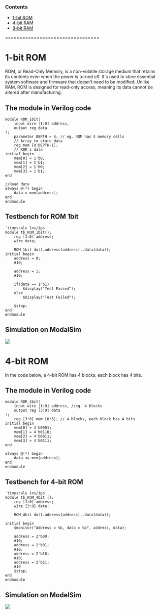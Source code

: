 ### Contents
- [1-bit ROM](#1bitrom)
- [4-bit RAM](#4bitrom)
- [8-bit RAM](#8bitrom)


=================================

<a name="1bitrom"></a>
# 1-bit ROM

ROM, or Read-Only Memory, is a non-volatile storage medium that retains its contents even when the power is turned off. It's used to store essential system software and firmware that doesn't need to be modified. Unlike RAM, ROM is designed for read-only access, meaning its data cannot be altered after manufacturing.

## The module in Verilog code
```
module ROM_1bit(
	input wire [1:0] address,
	output reg data
);
	parameter DEPTH = 4; // eg. ROM has 4 memory cells
	// Array to store data
	reg mem [0:DEPTH-1];
	// ROM s data
initial begin
	mem[0] = 1'b0;
	mem[1] = 1'b1;
	mem[2] = 1'b0;
	mem[3] = 1'b1;
end
	
//Read data
always @(*) begin
	data = mem[address];
end 
endmodule 
```
## Testbench for ROM 1bit
```
`timescale 1ns/1ps
module tb_ROM_1bit();
	reg [1:0] address;
	wire data;
	
	ROM_1bit dut(.address(address),.data(data));
initial begin
	address = 0;
	#10;
	
	address = 1;
	#10; 
	
	if(data == 1'b1)
		$display("Test Passed");
	else
		$display("Test Failed");
		
	$stop;
end
endmodule
```
## Simulation on ModalSim
<img src=https://i.imgur.com/2cdstLG.png>

<a name="4bitrom"></a>
# 4-bit ROM
In the code below, a 4-bit ROM has 4 blocks, each block has 4 bits. 

## The module in Verilog code
```
module ROM_4bit(
	input wire [1:0] address, //eg. 4 blocks
	output reg [3:0] data
);
	reg [3:0] mem [0:3]; // 4 blocks, each block has 4 bits
initial begin
	mem[0] = 4'b0001;
	mem[1] = 4'b0110;
	mem[2] = 4'b0011;
	mem[3] = 4'b0111;
end

always @(*) begin
	data <= mem[address];
end
endmodule 
```
## Testbench for 4-bit ROM
```
`timescale 1ns/1ps
module tb_ROM_4bit ();
	reg [1:0] address;
	wire [3:0] data;
	
	ROM_4bit dut(.address(address),.data(data));
	
initial begin
	$monitor("Address = %b, data = %b", address, data);
	
	address = 2'b00;
	#10;
	address = 2'b01;
	#10;
	address = 2'b10;
	#10;
	address = 2'b11;
	#10 
	$stop;
end
endmodule

```
## Simulation on ModelSim
<img src=https://i.imgur.com/wQlN3Fq.png>
